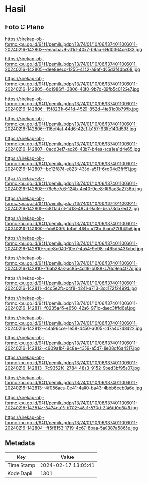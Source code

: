 # Hasil

## Foto C Plano

https://sirekap-obj-formc.kpu.go.id/94f1/pemilu/pdpr/13/74/01/10/06/1374011006011-20240216-142803--eeacba79-a11d-4057-b9aa-69d0364ce033.jpg

https://sirekap-obj-formc.kpu.go.id/94f1/pemilu/pdpr/13/74/01/10/06/1374011006011-20240216-142805--dee8eecc-1255-4142-a9af-d05d3f4dbc68.jpg

https://sirekap-obj-formc.kpu.go.id/94f1/pemilu/pdpr/13/74/01/10/06/1374011006011-20240216-142805--6c1986f4-3806-40f0-9b7d-09fb5c0122e7.jpg

https://sirekap-obj-formc.kpu.go.id/94f1/pemilu/pdpr/13/74/01/10/06/1374011006011-20240216-142806--15f8231f-641d-4520-852d-4fe81c0b799b.jpg

https://sirekap-obj-formc.kpu.go.id/94f1/pemilu/pdpr/13/74/01/10/06/1374011006011-20240216-142806--116ef4af-44d6-42d1-b157-93ffe140d598.jpg

https://sirekap-obj-formc.kpu.go.id/94f1/pemilu/pdpr/13/74/01/10/06/1374011006011-20240216-142807--0ecd3ef7-ac26-43b7-b4ea-aca1ea1d4e65.jpg

https://sirekap-obj-formc.kpu.go.id/94f1/pemilu/pdpr/13/74/01/10/06/1374011006011-20240216-142807--bc12f878-e823-438d-a511-6ed04d3fff51.jpg

https://sirekap-obj-formc.kpu.go.id/94f1/pemilu/pdpr/13/74/01/10/06/1374011006011-20240216-142808--76e5c7c6-124b-4e40-9ce8-0f9ae3a2756b.jpg

https://sirekap-obj-formc.kpu.go.id/94f1/pemilu/pdpr/13/74/01/10/06/1374011006011-20240216-142809--5811ad76-1d18-482d-9a3e-bea73da7ecf2.jpg

https://sirekap-obj-formc.kpu.go.id/94f1/pemilu/pdpr/13/74/01/10/06/1374011006011-20240216-142809--feb609f5-b4bf-486c-a73b-5cde77f848b6.jpg

https://sirekap-obj-formc.kpu.go.id/94f1/pemilu/pdpr/13/74/01/10/06/1374011006011-20240216-142810--cde8c040-10e7-4a54-9e98-c465d5436cbd.jpg

https://sirekap-obj-formc.kpu.go.id/94f1/pemilu/pdpr/13/74/01/10/06/1374011006011-20240216-142810--f6ab28a3-ac85-4dd9-b088-476c9ea4f77d.jpg

https://sirekap-obj-formc.kpu.go.id/94f1/pemilu/pdpr/13/74/01/10/06/1374011006011-20240216-142811--d4c5e2fa-c4f8-4241-a713-3cd172f2499d.jpg

https://sirekap-obj-formc.kpu.go.id/94f1/pemilu/pdpr/13/74/01/10/06/1374011006011-20240216-142811--f0235a45-e650-42a6-971c-daec3fffd6ef.jpg

https://sirekap-obj-formc.kpu.go.id/94f1/pemilu/pdpr/13/74/01/10/06/1374011006011-20240216-142812--c4a96cde-1e58-4450-a005-cd7a4c748422.jpg

https://sirekap-obj-formc.kpu.go.id/94f1/pemilu/pdpr/13/74/01/10/06/1374011006011-20240216-142812--c909a1b7-9c8e-4359-a5d7-8e08df6a4517.jpg

https://sirekap-obj-formc.kpu.go.id/94f1/pemilu/pdpr/13/74/01/10/06/1374011006011-20240216-142813--7c9352f0-2784-48a3-9152-9bed3bf95e07.jpg

https://sirekap-obj-formc.kpu.go.id/94f1/pemilu/pdpr/13/74/01/10/06/1374011006011-20240216-142813--4f056aca-0e41-4a80-ba43-4bbb6ceb0a6e.jpg

https://sirekap-obj-formc.kpu.go.id/94f1/pemilu/pdpr/13/74/01/10/06/1374011006011-20240216-142814--3474ea15-b702-48c1-870d-2f46fd0c5f45.jpg

https://sirekap-obj-formc.kpu.go.id/94f1/pemilu/pdpr/13/74/01/10/06/1374011006011-20240216-142804--ff5f8153-1719-4c67-8baa-5a0387a5865e.jpg


## Metadata

| Key        | Value               |
| ---------- | ------------------- |
| Time Stamp | 2024-02-17 13:05:41 |
| Kode Dapil | 1301                |



